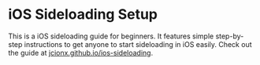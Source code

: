 # iOS Sideloading Setup
This is a iOS sideloading guide for beginners. It features simple step-by-step instructions to get anyone to start sideloading in iOS easily. Check out the guide at [jcionx.github.io/ios-sideloading](https://jcionx.github.io/ios-sideloading).
